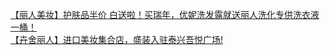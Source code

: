   
[【丽人美妆】护肤品半价 白送啦！买瑞年，优妮洗发露就送丽人洗化专供洗衣液一桶！](http://www.dianyue.me/archives/183/vz44i2615t33zntr/)  
[【卉舍丽人】进口美妆集合店，盛装入驻泰兴吾悦广场!](http://www.dianyue.me/archives/228/ewwapvgl64kkabq5/)